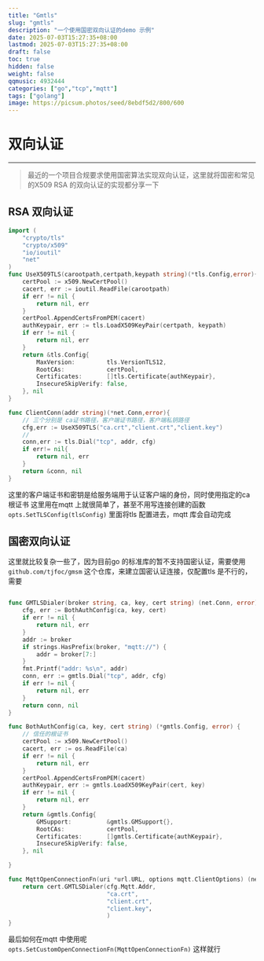 ```yaml
---
title: "Gmtls"
slug: "gmtls"
description: "一个使用国密双向认证的demo 示例"
date: 2025-07-03T15:27:35+08:00
lastmod: 2025-07-03T15:27:35+08:00
draft: false
toc: true
hidden: false
weight: false
qqmusic: 4932444
categories: ["go","tcp","mqtt"]
tags: ["golang"]
image: https://picsum.photos/seed/8ebdf5d2/800/600
---
```


# 双向认证
-----
> 最近的一个项目合规要求使用国密算法实现双向认证，这里就将国密和常见的X509 RSA 的双向认证的实现都分享一下

## RSA 双向认证

```go
import (
    "crypto/tls"
    "crypto/x509"
    "io/ioutil"
    "net"
)
func UseX509TLS(carootpath,certpath,keypath string)(*tls.Config,error){
    certPool := x509.NewCertPool()
    cacert, err := ioutil.ReadFile(carootpath)
    if err != nil {
        return nil, err
    }
    certPool.AppendCertsFromPEM(cacert)
    authKeypair, err := tls.LoadX509KeyPair(certpath, keypath)
    if err != nil {
        return nil, err
    }
    return &tls.Config{
        MaxVersion:         tls.VersionTLS12,
        RootCAs:            certPool,
        Certificates:       []tls.Certificate{authKeypair},
        InsecureSkipVerify: false,
    }, nil
}

func ClientConn(addr string)(*net.Conn,error){
    // 三个分别是 ca证书路径，客户端证书路径，客户端私钥路径
    cfg,err := UseX509TLS("ca.crt","client.crt","client.key")
    //
    conn,err := tls.Dial("tcp", addr, cfg)
    if err!= nil{
        return nil, err
    }
    return &conn, nil
}

```
这里的客户端证书和密钥是给服务端用于认证客户端的身份，同时使用指定的ca 根证书
这里用在mqtt 上就很简单了，甚至不用写连接创建的函数`opts.SetTLSConfig(tlsConfig)` 里面将tls 配置进去，mqtt 库会自动完成
## 国密双向认证
这里就比较复杂一些了，因为目前go 的标准库的暂不支持国密认证，需要使用`github.com/tjfoc/gmsm` 这个仓库，来建立国密认证连接，仅配置tls 是不行的，需要

```go

func GMTLSDialer(broker string, ca, key, cert string) (net.Conn, error) {
	cfg, err := BothAuthConfig(ca, key, cert)
	if err != nil {
		return nil, err
	}
	addr := broker
	if strings.HasPrefix(broker, "mqtt://") {
		addr = broker[7:]
	}
	fmt.Printf("addr: %s\n", addr)
	conn, err := gmtls.Dial("tcp", addr, cfg)
	if err != nil {
		return nil, err
	}
	return conn, nil
}

func BothAuthConfig(ca, key, cert string) (*gmtls.Config, error) {
	// 信任的根证书
	certPool := x509.NewCertPool()
	cacert, err := os.ReadFile(ca)
	if err != nil {
		return nil, err
	}
	certPool.AppendCertsFromPEM(cacert)
	authKeypair, err := gmtls.LoadX509KeyPair(cert, key)
	if err != nil {
		return nil, err
	}
	return &gmtls.Config{
		GMSupport:          &gmtls.GMSupport{},
		RootCAs:            certPool,
		Certificates:       []gmtls.Certificate{authKeypair},
		InsecureSkipVerify: false,
	}, nil

}

func MqttOpenConnectionFn(uri *url.URL, options mqtt.ClientOptions) (net.Conn, error) {
	return cert.GMTLSDialer(cfg.Mqtt.Addr, 
                            "ca.crt",
                            "client.crt",
                            "client.key"，
                            )
}
```
最后如何在mqtt 中使用呢`opts.SetCustomOpenConnectionFn(MqttOpenConnectionFn)` 这样就行